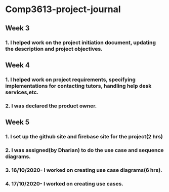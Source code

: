 # Comp3613-project-journal

## Week 3
### 1. I helped work on the project initiation document, updating the description and project objectives.

## Week 4
### 1. I helped work on project requirements, specifying implementations for contacting tutors, handling help desk services,etc.
### 2. I was declared the product owner.

## Week 5
### 1. I set up the github site and firebase site for the project(2 hrs)
### 2. I was assigned(by Dharian) to do the use case and sequence diagrams.
### 3. 16/10/2020- I worked on creating use case diagrams(6 hrs).
### 4. 17/10/2020- I worked on creating use cases.
